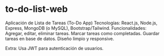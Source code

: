 # to-do-list-web
Aplicación de Lista de Tareas (To-Do App) 
 Tecnologías: React.js, Node.js, Express, MongoDB (o MySQL), Bootstrap/Tailwind.
 Funcionalidades:
 Agregar, editar, eliminar tareas.
 Marcar tareas como completadas.
 Guardar tareas en base de datos.
 Diseño limpio y responsive.

Extra: Usa JWT para autenticación de usuarios.
